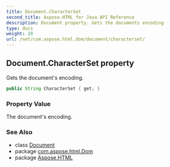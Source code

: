 ```yaml
---
title: Document.CharacterSet
second_title: Aspose.HTML for Java API Reference
description: Document property. Gets the documents encoding
type: docs
weight: 20
url: /net/com.aspose.html.dom/document/characterset/
---
```

## Document.CharacterSet property

Gets the document's encoding.

```java
public String CharacterSet { get; }
```

### Property Value

The document's encoding.

### See Also

* class [Document](../)
* package [com.aspose.html.Dom](../../document/)
* package [Aspose.HTML](../../../)
